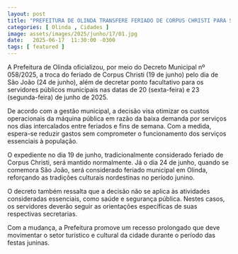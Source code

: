 ```yaml
---
layout: post
title: "PREFEITURA DE OLINDA TRANSFERE FERIADO DE CORPUS CHRISTI PARA SÃO JOÃO E DECRETA PONTO FACULTATIVO NOS DIAS 20 E 23 DE JUNHO"
categories: [ Olinda , Cidades ]
image: assets/images/2025/junho/17/01.jpg
date:   2025-06-17  11:30:00 -0300
tags: [ featured ]
---
```

A Prefeitura de Olinda oficializou, por meio do Decreto Municipal nº 058/2025, a troca do feriado de Corpus Christi (19 de junho) pelo dia de São João (24 de junho), além de decretar ponto facultativo para os servidores públicos municipais nas datas de 20 (sexta-feira) e 23 (segunda-feira) de junho de 2025.

De acordo com a gestão municipal, a decisão visa otimizar os custos operacionais da máquina pública em razão da baixa demanda por serviços nos dias intercalados entre feriados e fins de semana. Com a medida, espera-se reduzir gastos sem comprometer o funcionamento dos serviços essenciais à população.

O expediente no dia 19 de junho, tradicionalmente considerado feriado de Corpus Christi, será mantido normalmente. Já o dia 24 de junho, quando se comemora São João, será considerado feriado municipal em Olinda, reforçando as tradições culturais nordestinas no período junino.

O decreto também ressalta que a decisão não se aplica às atividades consideradas essenciais, como saúde e segurança pública. Nestes casos, os servidores deverão seguir as orientações específicas de suas respectivas secretarias.

Com a mudança, a Prefeitura promove um recesso prolongado que deve movimentar o setor turístico e cultural da cidade durante o período das festas juninas.
